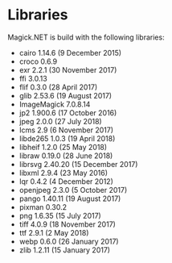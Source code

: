 # Libraries
Magick.NET is build with the following libraries:

- cairo 1.14.6 (9 December 2015)
- croco 0.6.9
- exr 2.2.1 (30 November 2017)
- ffi 3.0.13
- flif 0.3.0 (28 April 2017)
- glib 2.53.6 (19 August 2017)
- ImageMagick 7.0.8.14
- jp2 1.900.6 (17 October 2016)
- jpeg 2.0.0 (27 July 2018)
- lcms 2.9 (6 November 2017)
- libde265 1.0.3 (19 April 2018)
- libheif 1.2.0 (25 May 2018)
- libraw 0.19.0 (28 June 2018)
- librsvg 2.40.20 (15 December 2017)
- libxml 2.9.4 (23 May 2016)
- lqr 0.4.2 (4 December 2012)
- openjpeg 2.3.0 (5 October 2017)
- pango 1.40.11 (19 August 2017)
- pixman 0.30.2
- png 1.6.35 (15 July 2017)
- tiff 4.0.9 (18 November 2017)
- ttf 2.9.1 (2 May 2018)
- webp 0.6.0 (26 January 2017)
- zlib 1.2.11 (15 January 2017)
